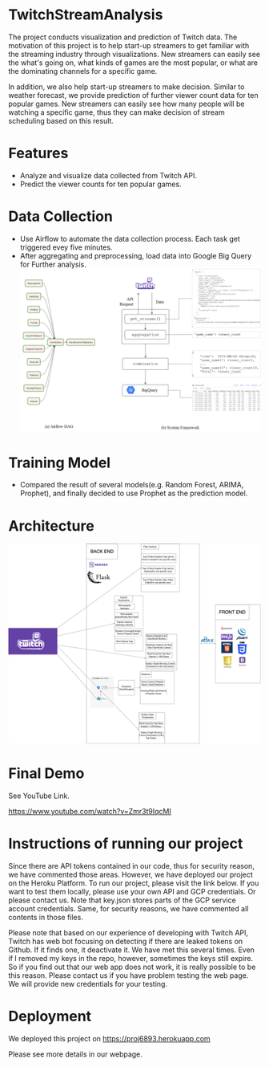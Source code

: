 # TwitchStreamAnalysis
The project conducts visualization and prediction of Twitch data. The motivation of this project is to help start-up streamers to 
get familiar with the streaming industry through visualizations. New streamers can easily
see the what's going on, what kinds of games are the most popular, or what are the dominating
channels for a specific game. 

In addition, we also help start-up streamers to make decision. Similar to weather forecast, we 
provide prediction of further viewer count data for ten popular games. New streamers can easily see
 how many people will be watching a specific game, thus they can make decision of stream scheduling 
based on this result.

# Features
- Analyze and visualize data collected from Twitch API. 
- Predict the viewer counts for ten popular games.

# Data Collection
- Use Airflow to automate the data collection process. Each task get triggered 
evey five minutes.
- After aggregating and preprocessing, load data into Google Big Query for
Further analysis.
![](StuffForREADME/data_collection.png)

# Training Model
- Compared the result of several models(e.g. Random Forest, ARIMA, Prophet), and finally decided to use Prophet
as the prediction model.


# Architecture
![](StuffForREADME/6893Arch.png)

[//]: # (# Earlier Demo)

[//]: # (![]&#40;StuffForREADME/Demo.gif&#41;)

# Final Demo
See YouTube Link.

https://www.youtube.com/watch?v=Zmr3t9IqcMI


# Instructions of running our project
Since there are API tokens contained in our code, thus for security reason, we have commented
those areas. However, we have deployed our project on the Heroku Platform. 
To run our project, please visit the link below. If you want to test them locally, please use your own
API and GCP credentials. Or please contact us. Note that key.json stores parts of the GCP service account credentials.
Same, for security reasons, we have commented all contents in those files.

Please note that based on our experience of developing with Twitch API, Twitch has web bot focusing on detecting if 
there are leaked tokens on Github. If it finds one, it deactivate it. We have met this several times. 
Even if I removed my keys in the repo, however, sometimes the keys still expire.
So if you find out that our web app does not work, it is really possible to be this reason. Please contact us if you 
have problem testing the web page. We will provide new credentials for your testing.

# Deployment
We deployed this project on 
https://proj6893.herokuapp.com 

Please see more details in our webpage.





[//]: # (![img.png]&#40;StuffForREADME/pieChart1.png&#41;)

[//]: # ()
[//]: # (![img.png]&#40;StuffForREADME/barChart.png&#41;)

[//]: # ()
[//]: # (![img_1.png]&#40;StuffForREADME/waterfall.png&#41;)
